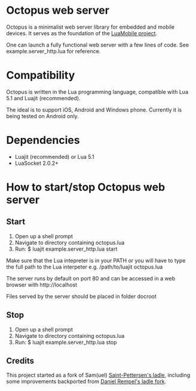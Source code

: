 # Octopus web server

Octopus is a minimalist web server library for embedded and mobile devices. It
serves as the foundation of the [LuaMobile project](https://github.com/LuaMobile).

One can launch a fully functional web server with a few lines of code. See
example.server_http.lua for reference.


# Compatibility

Octopus is written in the Lua programming language, compatible with Lua 5.1 and
Luajit (recommended).

The ideal is to support iOS, Android and Windows phone. Currently it is being
tested on Android only.


# Dependencies

* Luajit (recommended) or Lua 5.1
* LuaSocket 2.0.2+


# How to start/stop Octopus web server

## Start

1. Open up a shell prompt
2. Navigate to directory containing octopus.lua
3. Run: $ luajit example.server_http.lua start

Make sure that the Lua intepreter is in your PATH
or you will have to type the full path to the Lua interpeter
e.g. /path/to/luajit octopus.lua

The server runs by default on port 80 and can be accessed in
a web browser with http://localhost

Files served by the server should be placed in folder docroot

## Stop

1. Open up a shell prompt
2. Navigate to directory containing octopus.lua
3. Run: $ luajit example.server_http.lua stop

## Credits

This project started as a fork of Sam(uel) [Saint-Pettersen's ladle](),
including some improvements backported from [Daniel Rempel's ladle fork](https://github.com/danielrempel/ladle).
